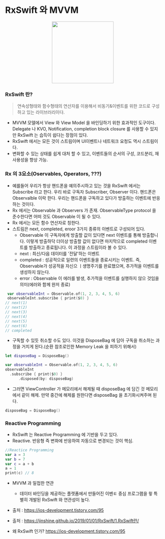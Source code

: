 # RxSwift 와 MVVM
<p align="center"><img src ="https://user-images.githubusercontent.com/69136340/105194329-d0acf400-5b7c-11eb-8ab5-6f5f29e7b24a.png" width = "200"></p>

### RxSwift 란?
> 연속성형태와 함수형태의 연산자를 이용해서 비동기&이벤트를 위한 코드로 구성하고 있는 라이브러리이다.
  - MVVM 모델에서 View 와 View Model 을 바인딩하기 위한 효과적인 도구이다. Delegate 나 KVO, Notification, completion block closure 를 사용할 수 있지만 RxSwift 는 습득이 쉽다는 장점이 있다.
- RxSwift 에서는 모든 것이 스트림이며 UI이벤트나 네트워크 요청도 역시 스트림이다. 
- 변화할 수 있는 상태를 쉽게 대처 할 수 있고, 이벤트들의 순서의 구성, 코드분리, 재사용성을 향상 가능.

### Rx 의 3요소(Oservables, Operators, ???)
- 예를들어 우리가 항상 핸드폰을 예의주시하고 있는 것을 RxSwift 에서는 Subscribe 라고 한다. 우리 바로 구독자 Subscriber, Observer 이다. 핸드폰은 Observalble 이락 한다. 우리는 핸드폰을 구독하고 있다가 방출하는 이벤트에 반응하는 것이다. 
- Rx 에서는 Observable 과 Observers 가 존재. ObservableType protocol 을 준수한다면 어떠 것도 Observable 이 될 수 있다.
- Rx 에서는 모든 함수 연산자로 칭한다.
- 스트림은 next, completed, eroor 3가지 종류의 이벤트로 구성되어 있다.
  - Observable 이 구독자에게 방출할 값이 있다면 next 이벤트를 통해 방출합니다. 이렇게 방출하닥 더이상 방출할 값이 없다면 마지막으로 completed 이벤트를 방출하고 종료됩니다. 이 과정을 스트림이라 볼 수 있다.
  - next :  최신/다음 데이터를 '전달'하는 이벤트
  - completed : 성공적으로 일련의 이벤트들을 종료시키는 이벤트. 즉, Observable가 성공적을 자신으 ㅣ생명주기를 완료했으며, 추가적을 이벤트를 생성하지 않는다.
  - error : Observable 이 에러를 발생, 추가적을 이벤트를 실행하지 않으 것임을 의미(에러와 함께 완저 종료)
 ```swift
  var observableInt = Observable.of(1, 2, 3, 4, 5, 6)
  observableInt.subscribe { print($0) }
// next(1)
// next(2)
// next(3)
// next(4)
// next(5)
// next(6)
// completed
 ```
- 구독할 수 있듯 취소할 수도 있다. 이것을 DisposeBag 에 담아 구독을 취소하는 과정을 거치게 된다.(순환 참조로인한 Memory Leak 을 피하기 위해서)
```swift
let disposeBag = DisposeBag()

var observableInt = Observable.of(1, 2, 3, 4, 5, 6)
observableInt
  .subscribe { print($0) }
	  .disposed(by: disposeBag)
 ```
  - 그러면 ViewController 가 메모리에서 해제될 때 disposeBag 에 담긴 것 메모리에서 같이 해제. 만약 중간에 해제를 원한다면 disposeBag  을 초기화시켜주며 된다.
   ```swift
   disposeBag = DisposeBag()
   ```
### Reactive Programming
- RxSwift 는 Reactive Programming 에 기반을 두고 있다. 
- Reactive. 반응형 즉 변화에 반응하여 자동으로 변경되는 것이 핵심.
```swift
//Reactice Programming
var a = 3
var b = 7
var c = a + b
a = 1
print(c) // 8
```
- MVVM 과 밀접한 연관
  - 데이터 바인딩을 제공하는 플렛폼에서 만들어진 이벤ㅌ 중심 프로그램을 윟 특별히 개발된  RxSwift 와 연관성이 높다.

- 출처 : https://ios-development.tistory.com/95
- 출처 : https://jinshine.github.io/2019/01/01/RxSwift/1.RxSwift란/

- 왜 RxSwift 인가?
https://ios-development.tistory.com/95
